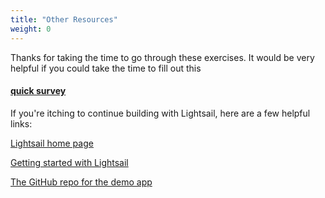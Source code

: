 ```yaml
---
title: "Other Resources"
weight: 0
---
```


Thanks for taking the time to go through these exercises. It would be very helpful if you could take the time to fill out this 

#### <a href="https://bit.ly/2C1hUyy" target="_blank">quick survey</a>

If you're itching to continue building with Lightsail, here are a few helpful links:

<a href="https://aws.amazon.com/lightsail/" target="_blank">Lightsail home page</a>

<a href="https://lightsail.aws.amazon.com/ls/docs/en/getting-started" target="_blank">Getting started with Lightsail</a>

<a href="https://github.com/mikegcoleman/todo" target="_blank">The GitHub repo for the demo app</a>


